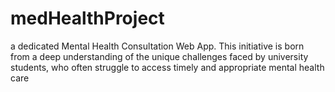 # medHealthProject
a dedicated Mental Health Consultation Web App. This initiative is born from a deep understanding of the unique challenges faced by university students, who often struggle to access timely and appropriate mental health care
